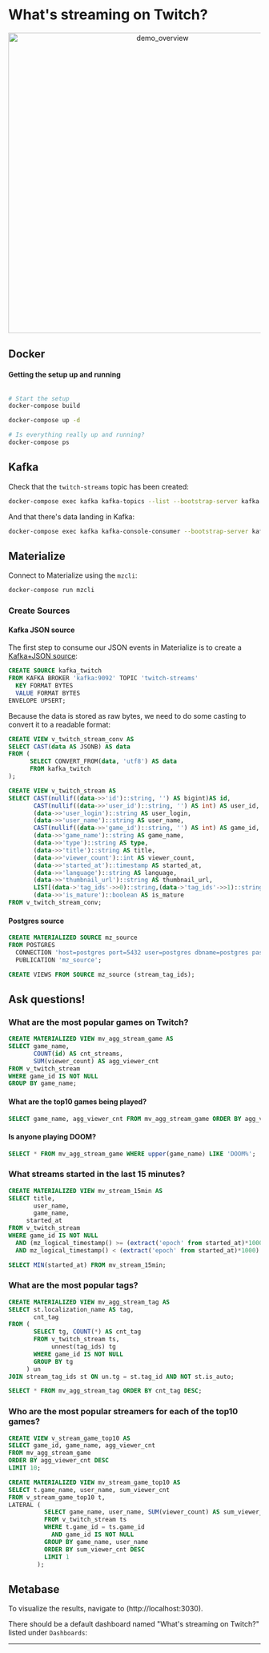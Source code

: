 # What's streaming on Twitch?

<p align="center">
<img width="600" alt="demo_overview" src="https://user-images.githubusercontent.com/23521087/130613715-5cd0aa0e-a2cc-4bc5-aa42-8309a77a8895.png">
</p>

## Docker

#### Getting the setup up and running

```bash

# Start the setup
docker-compose build

docker-compose up -d

# Is everything really up and running?
docker-compose ps
```

## Kafka

Check that the `twitch-streams` topic has been created:

```bash
docker-compose exec kafka kafka-topics --list --bootstrap-server kafka:9092
```

And that there's data landing in Kafka:

```bash
docker-compose exec kafka kafka-console-consumer --bootstrap-server kafka:29092 --topic twitch-streams --from-beginning
```

## Materialize

Connect to Materialize using the `mzcli`:

```bash
docker-compose run mzcli
```

### Create Sources

#### Kafka JSON source

The first step to consume our JSON events in Materialize is to create a [Kafka+JSON source](https://materialize.com/docs/sql/create-source/json-kafka/):

```sql
CREATE SOURCE kafka_twitch
FROM KAFKA BROKER 'kafka:9092' TOPIC 'twitch-streams'
  KEY FORMAT BYTES
  VALUE FORMAT BYTES
ENVELOPE UPSERT;
```

Because the data is stored as raw bytes, we need to do some casting to convert it to a readable format:

```sql
CREATE VIEW v_twitch_stream_conv AS
SELECT CAST(data AS JSONB) AS data
FROM (
      SELECT CONVERT_FROM(data, 'utf8') AS data
      FROM kafka_twitch
);

CREATE VIEW v_twitch_stream AS
SELECT CAST(nullif((data->>'id')::string, '') AS bigint)AS id,
       CAST(nullif((data->>'user_id')::string, '') AS int) AS user_id,
       (data->>'user_login')::string AS user_login,
       (data->>'user_name')::string AS user_name,
       CAST(nullif((data->>'game_id')::string, '') AS int) AS game_id,
       (data->>'game_name')::string AS game_name,
       (data->>'type')::string AS type,
       (data->>'title')::string AS title,
       (data->>'viewer_count')::int AS viewer_count,
       (data->>'started_at')::timestamp AS started_at,
       (data->>'language')::string AS language,
       (data->>'thumbnail_url')::string AS thumbnail_url,
       LIST[(data->'tag_ids'->>0)::string,(data->'tag_ids'->>1)::string,(data->'tag_ids'->>2)::string,(data->'tag_ids'->>3)::string,(data->'tag_ids'->>4)::string] AS tag_ids,
       (data->>'is_mature')::boolean AS is_mature
FROM v_twitch_stream_conv;
```

#### Postgres source

```sql
CREATE MATERIALIZED SOURCE mz_source 
FROM POSTGRES
  CONNECTION 'host=postgres port=5432 user=postgres dbname=postgres password=postgres'
  PUBLICATION 'mz_source';
```

```sql
CREATE VIEWS FROM SOURCE mz_source (stream_tag_ids);
```

## Ask questions!

### What are the most popular games on Twitch?

```sql
CREATE MATERIALIZED VIEW mv_agg_stream_game AS
SELECT game_name,
       COUNT(id) AS cnt_streams,
       SUM(viewer_count) AS agg_viewer_cnt
FROM v_twitch_stream
WHERE game_id IS NOT NULL
GROUP BY game_name;
```

#### What are the top10 games being played?

```sql
SELECT game_name, agg_viewer_cnt FROM mv_agg_stream_game ORDER BY agg_viewer_cnt DESC LIMIT 10;
```

#### Is anyone playing DOOM?

```sql
SELECT * FROM mv_agg_stream_game WHERE upper(game_name) LIKE 'DOOM%';
```

### What streams started in the last 15 minutes?

```sql
CREATE MATERIALIZED VIEW mv_stream_15min AS
SELECT title,
       user_name,
       game_name,
     started_at
FROM v_twitch_stream
WHERE game_id IS NOT NULL
  AND (mz_logical_timestamp() >= (extract('epoch' from started_at)*1000)::bigint 
  AND mz_logical_timestamp() < (extract('epoch' from started_at)*1000)::bigint + 900000);
```

```sql
SELECT MIN(started_at) FROM mv_stream_15min;
```

### What are the most popular tags?

```sql
CREATE MATERIALIZED VIEW mv_agg_stream_tag AS
SELECT st.localization_name AS tag,
       cnt_tag
FROM (
       SELECT tg, COUNT(*) AS cnt_tag
       FROM v_twitch_stream ts,
            unnest(tag_ids) tg 
       WHERE game_id IS NOT NULL
       GROUP BY tg
     ) un
JOIN stream_tag_ids st ON un.tg = st.tag_id AND NOT st.is_auto;
```

```sql
SELECT * FROM mv_agg_stream_tag ORDER BY cnt_tag DESC;
```

### Who are the most popular streamers for each of the top10 games?

```sql
CREATE VIEW v_stream_game_top10 AS 
SELECT game_id, game_name, agg_viewer_cnt 
FROM mv_agg_stream_game 
ORDER BY agg_viewer_cnt DESC 
LIMIT 10;
```

```sql
CREATE MATERIALIZED VIEW mv_stream_game_top10 AS
SELECT t.game_name, user_name, sum_viewer_cnt
FROM v_stream_game_top10 t,
LATERAL (
          SELECT game_name, user_name, SUM(viewer_count) AS sum_viewer_cnt
          FROM v_twitch_stream ts
          WHERE t.game_id = ts.game_id
            AND game_id IS NOT NULL
          GROUP BY game_name, user_name
          ORDER BY sum_viewer_cnt DESC
          LIMIT 1
        );
```

## Metabase

To visualize the results, navigate to (http://localhost:3030).


There should be a default dashboard named "What's streaming on Twitch?" listed under `Dashboards`:

<hr>

